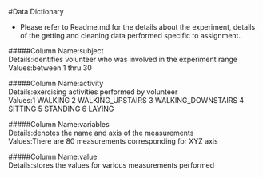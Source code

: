 #Data Dictionary
* Please refer to Readme.md for the details about the experiment, details of the getting and cleaning data performed specific to assignment.

#####Column Name:subject	
Details:identifies volunteer who was involved in the experiment	range						
Values:between 1 thru 30

#####Column Name:activity		
Details:exercising activities performed by volunteer						
Values:1 WALKING 2 WALKING_UPSTAIRS 3 WALKING_DOWNSTAIRS 4 SITTING 5 STANDING 6 LAYING

#####Column Name:variables		
Details:denotes the name and axis of the measurements						
Values:There are 80 measurements corresponding for XYZ axis

#####Column Name:value			
Details:stores the values for various measurements performed						

